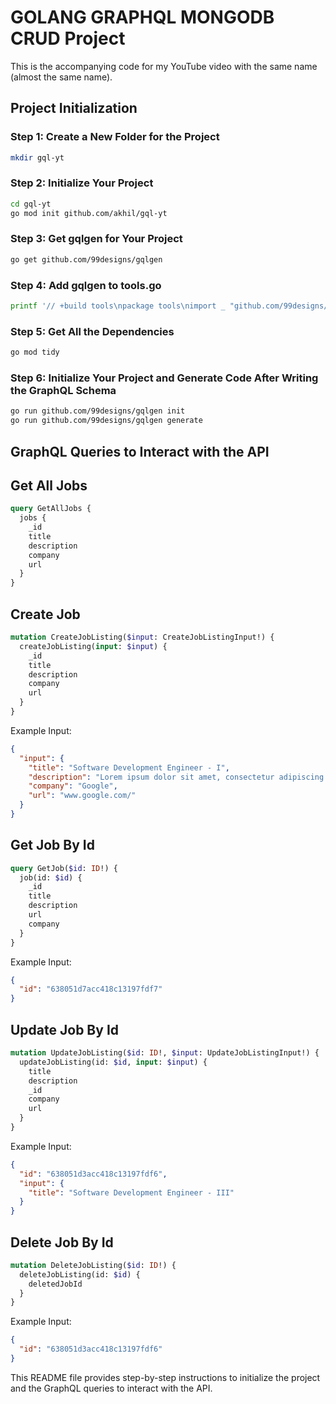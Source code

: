 # GOLANG GRAPHQL MONGODB CRUD Project

This is the accompanying code for my YouTube video with the same name (almost the same name).

## Project Initialization

### Step 1: Create a New Folder for the Project
```bash
mkdir gql-yt
```
### Step 2: Initialize Your Project
```bash
cd gql-yt
go mod init github.com/akhil/gql-yt
```

### Step 3: Get gqlgen for Your Project
```bash
go get github.com/99designs/gqlgen
```

### Step 4: Add gqlgen to tools.go
```bash
printf '// +build tools\npackage tools\nimport _ "github.com/99designs/gqlgen"' | gofmt > tools.go
```

### Step 5: Get All the Dependencies
```bash
go mod tidy
```
### Step 6: Initialize Your Project and Generate Code After Writing the GraphQL Schema
```bash
go run github.com/99designs/gqlgen init
go run github.com/99designs/gqlgen generate
```

## GraphQL Queries to Interact with the API

## Get All Jobs

```graphql
query GetAllJobs {
  jobs {
    _id
    title
    description
    company
    url
  }
}
```

## Create Job

```graphql
mutation CreateJobListing($input: CreateJobListingInput!) {
  createJobListing(input: $input) {
    _id
    title
    description
    company
    url
  }
}
```

Example Input:
```json
{
  "input": {
    "title": "Software Development Engineer - I",
    "description": "Lorem ipsum dolor sit amet, consectetur adipiscing elit, sed do eiusmod tempor incididunt",
    "company": "Google",
    "url": "www.google.com/"
  }
}
```

## Get Job By Id
```graphql
query GetJob($id: ID!) {
  job(id: $id) {
    _id
    title
    description
    url
    company
  }
}
```

Example Input:
```json
{
  "id": "638051d7acc418c13197fdf7"
}
```

## Update Job By Id
```graphql
mutation UpdateJobListing($id: ID!, $input: UpdateJobListingInput!) {
  updateJobListing(id: $id, input: $input) {
    title
    description
    _id
    company
    url
  }
}
```

Example Input:
```json
{
  "id": "638051d3acc418c13197fdf6",
  "input": {
    "title": "Software Development Engineer - III"
  }
}
```

## Delete Job By Id
```graphql
mutation DeleteJobListing($id: ID!) {
  deleteJobListing(id: $id) {
    deletedJobId
  }
}
```

Example Input:
```json
{
  "id": "638051d3acc418c13197fdf6"
}
```

This README file provides step-by-step instructions to initialize the project and the GraphQL queries to interact with the API.
